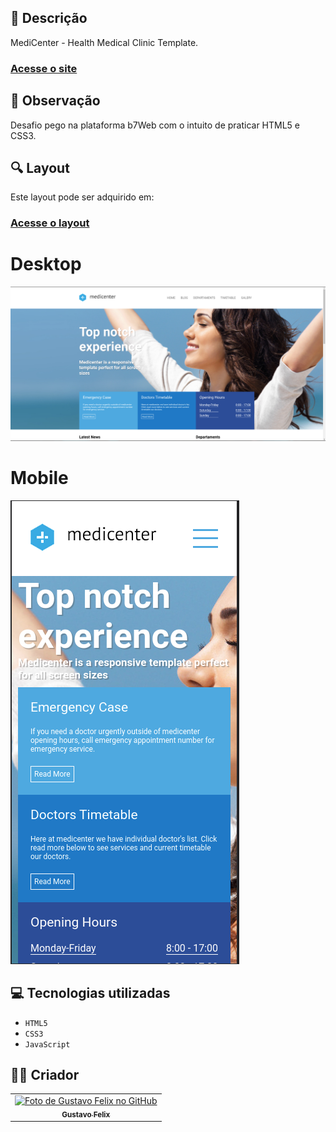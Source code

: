 ## 📄 Descrição

MediCenter - Health Medical Clinic Template.

### <a href="https://praticmedicenter.netlify.app/">Acesse o site</a>

## 📑 Observação

Desafio pego na plataforma b7Web com o intuito de praticar HTML5 e CSS3.

## 🔍 Layout

Este layout pode ser adquirido em:

### <a href="https://themeforest.net/item/medicenter-responsive-medical-health-template/4000598?_ga=2.59532653.172683426.1612640166-888319627.1612640071">Acesse o layout</a>

# Desktop

<img src="./assets/img/desktop.png"
     alt="Desktop layout"/>

# Mobile

<img src="./assets/img/mobile.png"
     alt="Mobile layout"/>

## 💻 Tecnologias utilizadas

- `HTML5`
- `CSS3`
- `JavaScript`

## 🧑‍💻 Criador

<table>
  <tr>
    <td align="center">
      <a href="https://github.com/guusfelix2015">
        <img src="https://avatars.githubusercontent.com/u/54154635?v=4" width="100px;" alt="Foto de Gustavo Felix no GitHub"/><br>
        <sub>
          <b>Gustavo Felix</b>
        </sub>
      </a>
    </td>
  </tr>
</table>
